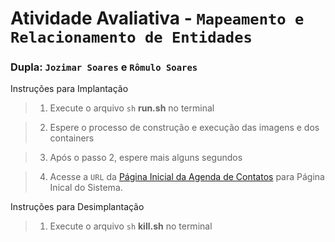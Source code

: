 # Atividade Avaliativa - ``Mapeamento e Relacionamento de Entidades``

### Dupla: ``Jozimar Soares`` e ``Rômulo Soares``

Instruções para Implantação 

> 1. Execute o arquivo ``sh`` **run.sh** no terminal

> 2. Espere o processo de construção e execução das imagens e dos containers

> 3. Após o passo 2, espere mais alguns segundos 

> 4. Acesse a ``URL`` da [Página Inicial da Agenda de Contatos](http://localhost:8082/atv-av-listatelefonica/faces/index.xhtml) para Página Inical do Sistema. 

Instruções para Desimplantação 

> 1. Execute o arquivo ``sh`` **kill.sh** no terminal
